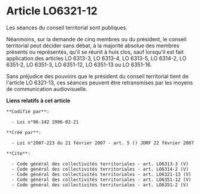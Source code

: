 # Article LO6321-12

Les séances du conseil territorial sont publiques. 

Néanmoins, sur la demande de cinq membres ou du président, le conseil territorial peut décider sans débat, à la majorité
absolue des membres présents ou représentés, qu'il se réunit à huis clos, sauf lorsqu'il est fait application des articles LO
6313-3, LO 6313-4, LO 6313-5, LO 6314-2, LO 6351-2, LO 6351-3, LO 6351-12, LO 6351-13 ou LO 6351-16. 

Sans préjudice des pouvoirs que le président du conseil territorial tient de l'article LO 6321-13, ces séances peuvent être
retransmises par les moyens de communication audiovisuelle.

**Liens relatifs à cet article**

	**Codifié par**:

	  - Loi n°96-142 1996-02-21

	**Créé par**:

	  - Loi n°2007-223 du 21 février 2007 - art. 5 () JORF 22 février 2007

	**Cite**:

	  - Code général des collectivités territoriales - art. LO6313-3 (V)
	  - Code général des collectivités territoriales - art. LO6314-2 (V)
	  - Code général des collectivités territoriales - art. LO6321-13 (V)
	  - Code général des collectivités territoriales - art. LO6351-12 (V)
	  - Code général des collectivités territoriales - art. LO6351-2 (V)
